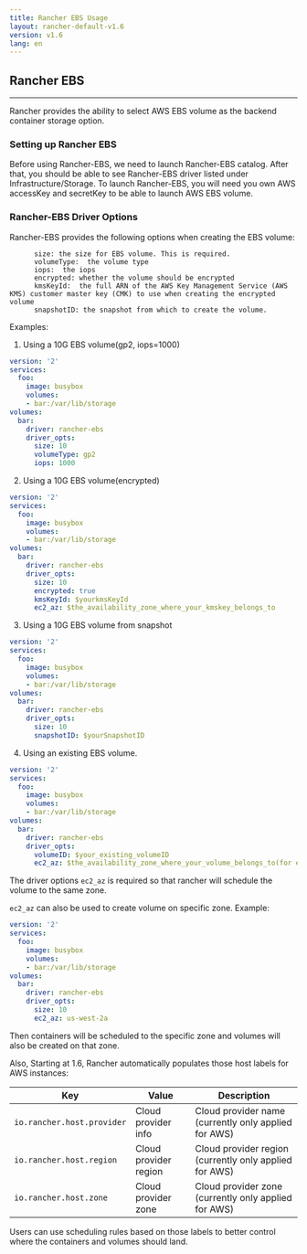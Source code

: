 ```yaml
---
title: Rancher EBS Usage
layout: rancher-default-v1.6
version: v1.6
lang: en
---
```


## Rancher EBS
---

Rancher provides the ability to select AWS EBS volume as the backend container storage option.

### Setting up Rancher EBS

Before using Rancher-EBS, we need to launch Rancher-EBS catalog. After that, you should be able to see Rancher-EBS driver listed under Infrastructure/Storage.
To launch Rancher-EBS, you will need you own AWS accessKey and secretKey to be able to launch AWS EBS volume.

### Rancher-EBS Driver Options

Rancher-EBS provides the following options when creating the EBS volume:

```
      size: the size for EBS volume. This is required.
      volumeType:  the volume type
      iops:  the iops
      encrypted: whether the volume should be encrypted
      kmsKeyId:  the full ARN of the AWS Key Management Service (AWS KMS) customer master key (CMK) to use when creating the encrypted volume
      snapshotID: the snapshot from which to create the volume.
```
Examples:

1. Using a 10G EBS volume(gp2, iops=1000)

```yaml
version: '2'
services:
  foo:
    image: busybox
    volumes:
    - bar:/var/lib/storage
volumes:
  bar:
    driver: rancher-ebs
    driver_opts:
      size: 10
      volumeType: gp2
      iops: 1000
```

2. Using a 10G EBS volume(encrypted)

```yaml
version: '2'
services:
  foo:
    image: busybox
    volumes:
    - bar:/var/lib/storage
volumes:
  bar:
    driver: rancher-ebs
    driver_opts:
      size: 10
      encrypted: true
      kmsKeyId: $yourkmsKeyId
      ec2_az: $the_availability_zone_where_your_kmskey_belongs_to
```

3. Using a 10G EBS volume from snapshot

```yaml
version: '2'
services:
  foo:
    image: busybox
    volumes:
    - bar:/var/lib/storage
volumes:
  bar:
    driver: rancher-ebs
    driver_opts:
      size: 10
      snapshotID: $yourSnapshotID
```

4. Using an existing EBS volume.

```yaml
version: '2'
services:
  foo:
    image: busybox
    volumes:
    - bar:/var/lib/storage
volumes:
  bar:
    driver: rancher-ebs
    driver_opts:
      volumeID: $your_existing_volumeID
      ec2_az: $the_availability_zone_where_your_volume_belongs_to(for example us-west-2a)
```
The driver options `ec2_az` is required so that rancher will schedule the volume to the same zone.

`ec2_az` can also be used to create volume on specific zone. Example:

```yaml
version: '2'
services:
  foo:
    image: busybox
    volumes:
    - bar:/var/lib/storage
volumes:
  bar:
    driver: rancher-ebs
    driver_opts:
      size: 10
      ec2_az: us-west-2a
```
Then containers will be scheduled to the specific zone and volumes will also be created on that zone.

Also, Starting at 1.6, Rancher automatically populates those host labels for AWS instances:

Key | Value | Description
----|----|----
`io.rancher.host.provider` | Cloud provider info | Cloud provider name (currently only applied for AWS)
`io.rancher.host.region` | Cloud provider region | Cloud provider region (currently only applied for AWS)
`io.rancher.host.zone` | Cloud provider zone | Cloud provider zone (currently only applied for AWS)

Users can use scheduling rules based on those labels to better control where the containers and volumes should land.